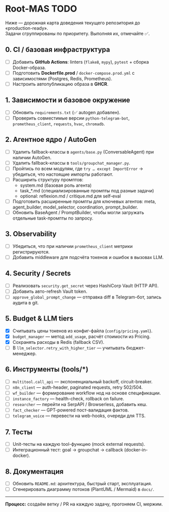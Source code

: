 # Root-MAS TODO

Ниже — дорожная карта доведения текущего репозитория до «production-ready».  
Задачи сгруппированы по приоритету. Выполняя их, отмечайте ✅.

## 0. CI / базовая инфраструктура
- [ ] Добавить **GitHub Actions**: linters (`flake8`, `mypy`), `pytest` + сборка Docker-образа.
- [ ] Подготовить **Dockerfile.prod** / `docker-compose.prod.yml` с зависимостями (Postgres, Redis, Prometheus).
- [ ] Настроить автопубликацию образа в **GHCR**.

## 1. Зависимости и базовое окружение
- [ ] Обновить `requirements.txt` (✅ autogen добавлен).
- [ ] Проверить совместимые версии `python-telegram-bot`, `prometheus_client`, `requests`, `hvac`, `chromadb`.

## 2. Агентное ядро / AutoGen
- [ ] Удалить fallback-классы в `agents/base.py` (ConversableAgent) при наличии AutoGen.
- [ ] Удалить fallback-классы в `tools/groupchat_manager.py`.
- [ ] Пройтись по всем модулям, где `try … except ImportError` → убедиться, что настоящие импорты работают.
- [ ] Расширить структуру промптов:
  - system.md (базовая роль агента)
  - task_*.md (специализированные промпты под разные задачи)
  - optional: reflexion.md / critique.md для self-eval
- [ ] Подготовить расширенные промпты для ключевых агентов: meta, agent_builder, model_selector, coordination, prompt_builder.
- [ ] Обновить BaseAgent / PromptBuilder, чтобы могли загружать отдельные task-промпты по запросу.

## 3. Observability
- [ ] Убедиться, что при наличии `prometheus_client` метрики регистрируются.
- [ ] Добавить middleware для подсчёта токенов и ошибок в вызовах LLM.

## 4. Security / Secrets
- [ ] Реализовать `security.get_secret` через HashiCorp Vault (HTTP API).
- [ ] Добавить авто-refresh Vault token.
- [ ] `approve_global_prompt_change` — отправка diff в Telegram-бот, запись аудита в git.

## 5. Budget & LLM tiers
- [x] Считывать цены токенов из конфиг-файла (`config/pricing.yaml`).
- [x] `budget_manager` — метод `add_usage`, расчёт стоимости из Pricing.
- [x] Сохранять расходы в Redis (fallback CSV).
- [ ] В `llm_selector.retry_with_higher_tier` — учитывать бюджет-менеджер.

## 6. Инструменты (tools/*)
- [ ] `multitool.call_api` — экспоненциальный backoff, circuit-breaker.
- [ ] `n8n_client` — auth-header, paginated requests, retry 502/504.
- [ ] `wf_builder` — формирование workflow нод на основе спецификации.
- [ ] `instance_factory` — health-check, rollback on failure.
- [ ] `researcher` — перейти на SerpAPI / Browserless, добавить кеш.
- [ ] `fact_checker` — GPT-powered пост-валидация фактов.
- [ ] `telegram_voice` — перевести на web-hooks, очереди для TTS.

## 7. Тесты
- [ ] Unit-тесты на каждую tool-функцию (mock external requests).
- [ ] Интеграционный тест: goal → groupchat → callback (docker-in-docker).

## 8. Документация
- [ ] Обновить `README.md`: архитектура, быстрый старт, эксплуатация.
- [ ] Сгенерировать диаграмму потоков (PlantUML / Mermaid) в `docs/`.

---
**Процесс:** создаём ветку / PR на каждую задачу, прогоняем CI, мержим.